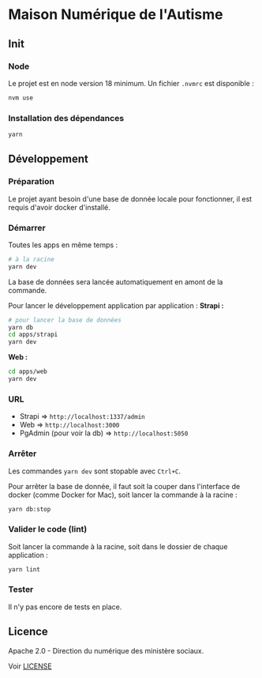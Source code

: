 # Maison Numérique de l'Autisme

## Init
### Node
Le projet est en node version 18 minimum. Un fichier `.nvmrc` est disponible :
```sh
nvm use
```

### Installation des dépendances
```sh
yarn
```

## Développement
### Préparation
Le projet ayant besoin d'une base de donnée locale pour fonctionner, il est requis d'avoir docker d'installé.

### Démarrer
Toutes les apps en même temps :
```sh
# à la racine
yarn dev
```

La base de données sera lancée automatiquement en amont de la commande.

Pour lancer le développement application par application :
**Strapi :**
```sh
# pour lancer la base de données
yarn db
cd apps/strapi
yarn dev
```

**Web :**
```sh
cd apps/web
yarn dev
```

### URL
- Strapi => `http://localhost:1337/admin`
- Web => `http://localhost:3000`
- PgAdmin (pour voir la db) => `http://localhost:5050`

### Arrêter
Les commandes `yarn dev` sont stopable avec `Ctrl+C`.

Pour arrêter la base de donnée, il faut soit la couper dans l'interface de docker (comme Docker for Mac), soit lancer la commande à la racine :
```sh
yarn db:stop
```

### Valider le code (lint)
Soit lancer la commande à la racine, soit dans le dossier de chaque application :
```sh
yarn lint
```

### Tester
Il n'y pas encore de tests en place.

## Licence

Apache 2.0 - Direction du numérique des ministère sociaux.

Voir [LICENSE](./LICENSE)
